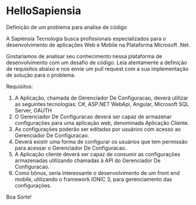 # HelloSapiensia
Definição de um problema para analise de código

A Sapiensia Tecnologia busca profissionais especializados para o desenvolvimento de aplicações Web e Mobile na Plataforma Microsoft .Net.

Gostariamos de analisar seu conhecimento nessa plataforma de desenvolvimento com um desafio de código. Leia atentamente a definição de requisitos abaixo e nos envie um pull request com a sua implementação de solução para o problema.

Requisitos:

1. A Aplicação, chamada de Gerenciador De Configuracao,  deverá utilizar as seguintes tecnologias: C#, ASP.NET WebApi, Angular, Microsoft SQL Server, OAUTH
2. O Gerenciador De Configuracao deverá ser capaz de armazenar configurações para uma aplicação web, denominada Aplicação Cliente.
3. As configurações poderão ser editadas por usuários com acesso ao Gerenciador De Configuracao.
4. Deverá existir uma forma de configurar os usuários que tem permissão para acessar o Gerenciador De Configuracao.
5. A Aplicação cliente deverá ser capaz de consumir as configurações armazenadas utilizando chamadas à API do Gerenciador De Configuracao.
6. Como bônus, seria interessante o desenvolvimento de um front end mobile, utilizando o framework IONIC 3, para gerenciamento das configurações.

Boa Sorte!
